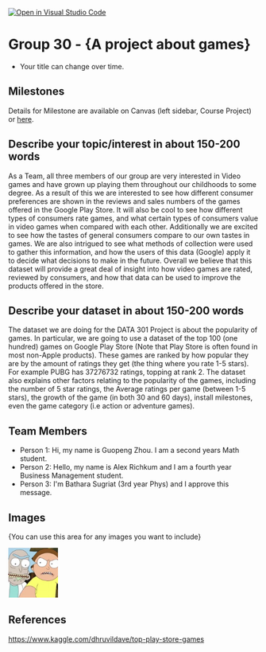[![Open in Visual Studio Code](https://classroom.github.com/assets/open-in-vscode-f059dc9a6f8d3a56e377f745f24479a46679e63a5d9fe6f495e02850cd0d8118.svg)](https://classroom.github.com/online_ide?assignment_repo_id=5890772&assignment_repo_type=AssignmentRepo)
# Group 30 - {A project about games}

- Your title can change over time.

## Milestones

Details for Milestone are available on Canvas (left sidebar, Course Project) or [here](https://firas.moosvi.com/courses/data301/project/milestone01.html).

## Describe your topic/interest in about 150-200 words

As a Team, all three members of our group are very interested in Video games and have grown up playing them throughout our childhoods to some degree. As a result of this we are interested to see how different consumer preferences are shown in the reviews and sales numbers of the games offered in the Google Play Store. It will also be cool to see how different types of consumers rate games, and what certain types of consumers value in video games when compared with each other. Additionally we are excited to see how the tastes of general consumers compare to our own tastes in games. We are also intrigued to see what methods of collection were used to gather this information, and how the users of this data (Google) apply it to decide what decisions to make in the future. Overall we believe that this dataset will provide a great deal of insight into how video games are rated, reviewed by consumers, and how that data can be used to improve the products offered in the store.

## Describe your dataset in about 150-200 words

The dataset we are doing for the DATA 301 Project is about the popularity of games. In particular, we are going to use a dataset of the top 100 (one hundred) games on Google Play Store (Note that Play Store is often found in most non-Apple products). These games are ranked by how popular they are by the amount of ratings they get (the thing where you rate 1-5 stars). For example PUBG has 37276732 ratings, topping at rank 2. The dataset also explains other factors relating to the popularity of the games, including the number of 5 star ratings, the Average ratings per game (between 1-5 stars), the growth of the game (in both 30 and 60 days), install milestones, even the game category (i.e action or adventure games).

## Team Members

- Person 1: Hi, my name is Guopeng Zhou. I am a second years Math student.
- Person 2: Hello, my name is Alex Richkum and I am a fourth year Business Management student.
- Person 3: I'm Bathara Sugriat (3rd year Phys) and I approve this message.

## Images

{You can use this area for any images you want to include}

<img src ="images/rTSev4Z__400x400.jpg" width="100px">

## References

https://www.kaggle.com/dhruvildave/top-play-store-games



